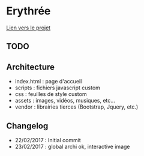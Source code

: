 # Erythrée

[Lien vers le projet](https://edj-projets-web.github.io/erythree/)

## TODO

## Architecture

- index.html : page d'accueil
- scripts : fichiers javascript custom
- css : feuilles de style custom
- assets : images, vidéos, musiques, etc...
- vendor : librairies tierces (Bootstrap, Jquery, etc.)

## Changelog

- 22/02/2017 : Initial commit
- 23/02/2017 : global archi ok, interactive image
